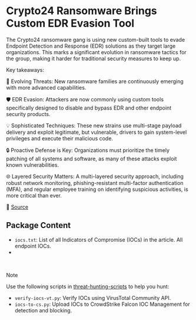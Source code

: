 # Crypto24 Ransomware Brings Custom EDR Evasion Tool

The Crypto24 ransomware gang is using new custom-built tools to evade Endpoint Detection and Response (EDR) solutions as they target large organizations. This marks a significant evolution in ransomware tactics for the group, making it harder for traditional security measures to keep up.

Key takeaways:

🚨 Evolving Threats: New ransomware families are continuously emerging with more advanced capabilities.

🛡️ EDR Evasion: Attackers are now commonly using custom tools specifically designed to disable and bypass EDR and other endpoint security products.

💡 Sophisticated Techniques: These new strains use multi-stage payload delivery and exploit legitimate, but vulnerable, drivers to gain system-level privileges and execute their malicious code.

🔒 Proactive Defense is Key: Organizations must prioritize the timely patching of all systems and software, as many of these attacks exploit known vulnerabilities.

🌐 Layered Security Matters: A multi-layered security approach, including robust network monitoring, phishing-resistant multi-factor authentication (MFA), and regular employee training on identifying suspicious activities, is more critical than ever.

🔗 [Source](https://www.trendmicro.com/en_us/research/25/h/crypto24-ransomware-stealth-attacks.html)

## Package Content

- `iocs.txt`: List of all Indicators of Compromise (IOCs) in the article. All endpoint IOCs.
- 
<br>

> [!NOTE]
> Use the following scripts in [threat-hunting-scripts](../../threat-hunting-scripts/) to help you hunt:
>
> - `verify-iocs-vt.py`: Verify IOCs using VirusTotal Community API.
> - `iocs-to-cs.py`: Upload IOCs to CrowdStrike Falcon IOC Management for detection and blocking.
